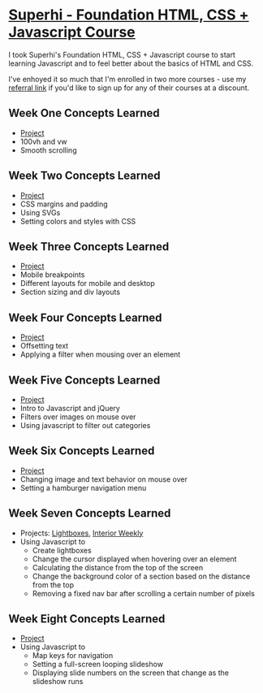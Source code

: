 # [Superhi - Foundation HTML, CSS + Javascript Course](https://www.superhi.com/courses/html-css-javascript-foundation?r=desilove)


I took Superhi's Foundation HTML, CSS + Javascript course to start learning Javascript and to feel better about the basics of HTML and CSS.

I've enhoyed it so much that I'm enrolled in two more courses - use my [referral link](https://www.superhi.com/?r=desilove) if you'd like to sign up for any of their courses at a discount.


## Week One Concepts Learned
- [Project](https://sally-hart-photography-81.superhi.com/)
- 100vh and vw
- Smooth scrolling

## Week Two Concepts Learned
- [Project](http://week-2-patio-56.superhi.com/)
- CSS margins and padding
- Using SVGs
- Setting colors and styles with CSS

## Week Three Concepts Learned
- [Project](http://week-3-furneaux-s-4-draft.superhi.com/)
- Mobile breakpoints
- Different layouts for mobile and desktop
- Section sizing and div layouts

## Week Four Concepts Learned
- [Project](https://week-4-boyce-61.superhi.com/)
- Offsetting text
- Applying a filter when mousing over an element

## Week Five Concepts Learned
- [Project](https://week-5-essmei-45.superhi.com/)
- Intro to Javascript and jQuery
- Filters over images on mouse over
- Using javascript to filter out categories

## Week Six Concepts Learned
- [Project](https://week-6-baker-brown-35.superhi.com/)
- Changing image and text behavior on mouse over
- Setting a hamburger navigation menu

## Week Seven Concepts Learned
- Projects: [Lightboxes](http://week-7-lightboxes-9.superhi.com/), [Interior Weekly](http://week-7-interior-weekly-32.superhi.com/)
- Using Javascript to
  - Create lightboxes
  - Change the cursor displayed when hovering over an element
  - Calculating the distance from the top of the screen
  - Change the background color of a section based on the distance from the top
  - Removing a fixed nav bar after scrolling a certain number of pixels

## Week Eight Concepts Learned
- [Project](http://week-8-boyce-slideshow-30.superhi.com/)
- Using Javascript to
  - Map keys for navigation
  - Setting a full-screen looping slideshow
  - Displaying slide numbers on the screen that change as the slideshow runs
